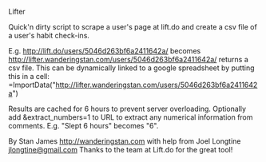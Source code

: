 Lifter

Quick'n dirty script to scrape a user's page at lift.do and 
create a csv file of a user's habit check-ins.

E.g. 
http://lift.do/users/5046d263bf6a2411642a/
becomes                 
http://lifter.wanderingstan.com/users/5046d263bf6a2411642a/
returns a csv file.
This can be dynamically linked to a google spreadsheet by putting this 
in a cell:
=ImportData("http://lifter.wanderingstan.com/users/5046d263bf6a2411642a")

Results are cached for 6 hours to prevent server overloading.
Optionally add &extract_numbers=1 to URL to extract any numerical 
information from comments. E.g. "Slept 6 hours" becomes "6".

By Stan James http://wanderingstan.com 
with help from Joel Longtine <jlongtine@gmail.com>
Thanks to the team at Lift.do for the great tool!